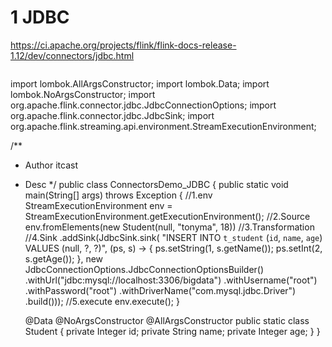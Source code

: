 # 1 JDBC
https://ci.apache.org/projects/flink/flink-docs-release-1.12/dev/connectors/jdbc.html

``` 

```
import lombok.AllArgsConstructor;
import lombok.Data;
import lombok.NoArgsConstructor;
import org.apache.flink.connector.jdbc.JdbcConnectionOptions;
import org.apache.flink.connector.jdbc.JdbcSink;
import org.apache.flink.streaming.api.environment.StreamExecutionEnvironment;

/**
* Author itcast
* Desc
  */
  public class ConnectorsDemo_JDBC {
  public static void main(String[] args) throws Exception {
  //1.env
  StreamExecutionEnvironment env = StreamExecutionEnvironment.getExecutionEnvironment();
  //2.Source
  env.fromElements(new Student(null, "tonyma", 18))
  //3.Transformation
  //4.Sink
  .addSink(JdbcSink.sink(
  "INSERT INTO `t_student` (`id`, `name`, `age`) VALUES (null, ?, ?)",
  (ps, s) -> {
  ps.setString(1, s.getName());
  ps.setInt(2, s.getAge());
  },
  new JdbcConnectionOptions.JdbcConnectionOptionsBuilder()
  .withUrl("jdbc:mysql://localhost:3306/bigdata")
  .withUsername("root")
  .withPassword("root")
  .withDriverName("com.mysql.jdbc.Driver")
  .build()));
  //5.execute
  env.execute();
  }

  @Data
  @NoArgsConstructor
  @AllArgsConstructor
  public static class Student {
  private Integer id;
  private String name;
  private Integer age;
  }
  }